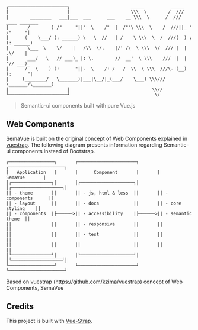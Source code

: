 ```
┌──────────────────────┐                       _____          _____
|                      |                       \\\  \        /  ///
|        ________   ___|___  ___      ___    __ \\\  \      /  /// ____ _______  
|       /        ) /"     "||"  \    /"  |  /""\ \\\  \    /  ///||_ " /"     "|
|      (    \___/ (: ______) \   \  //   | /    \ \\\  \  /  ///(  ) :(: ______)
|       \___  \    \/    |   /\\  \/.    |/' /\  \ \\\  \/  /// |  |  .\/    |   
|       ___/   \   // ___)_ |: \.        //  __'  \ \\\    ///  |  |  "// ___)_  
|      /   \    ) (:      "||.  \    /: /   /  \\  \ \\\  ///\. (__)  (:      "|
|     (________/   \_______)|___|\__/|_(___/    \___) \\\///  \_______/\_______)
|                      |                               \\//
└──────────────────────┘                                \/
```
> Semantic-ui components built with pure Vue.js

## Web Components

SemaVue is built on the original concept of Web Components explained in [vuestrap](https://github.com/kzima/vuestrap). The following diagram presents information regarding Semantic-ui components instead of Bootstrap.

```
┌─────────────────┐       ┌──────────────────────┐       ┌─────────────────────┐
|   Application   |       |      Component       |       |       SemaVue       |
│┌───────────────┐│       │┌────────────────────┐│       │┌───────────────────┐│
|| - theme       ||       || - js, html & less  ||       || - components      ||
|| - layout      ||       || - docs             ||       || - core styling    ||
|| - components  |├──────>|| - accessibility    |├──────>|| - semantic theme  ||
||               ||       || - responsive       ||       ||                   ||
||               ||       || - test             ||       ||                   ||
||               ||       ||                    ||       ||                   ||
│└───────────────┘│       │└────────────────────┘│       │└───────────────────┘│
└─────────────────┘       └──────────────────────┘       └─────────────────────┘
```




Based on vuestrap (https://github.com/kzima/vuestrap) concept of Web Components, SemaVue
## Credits
This project is built with [Vue-Strap](https://github.com/yuche/vue-strap).
